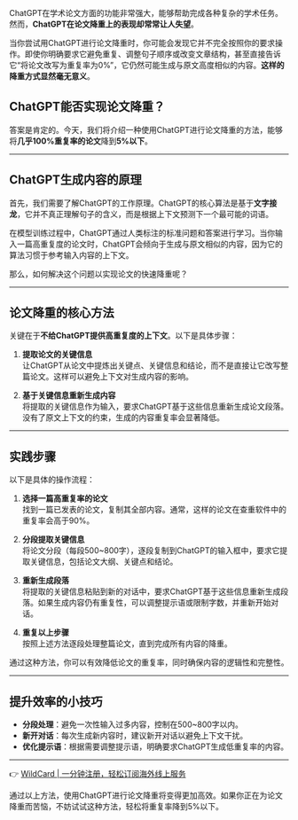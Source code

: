 ChatGPT在学术论文方面的功能非常强大，能够帮助完成各种复杂的学术任务。然而，**ChatGPT在论文降重上的表现却常常让人失望**。

当你尝试用ChatGPT进行论文降重时，你可能会发现它并不完全按照你的要求操作。即使你明确要求它避免重复、调整句子顺序或改变文章结构，甚至直接告诉它“将论文改写为重复率为0%”，它仍然可能生成与原文高度相似的内容。**这样的降重方式显然毫无意义**。

## ChatGPT能否实现论文降重？

答案是肯定的。今天，我们将介绍一种使用ChatGPT进行论文降重的方法，能够将**几乎100%重复率的论文**降到**5%以下**。

---

## ChatGPT生成内容的原理

首先，我们需要了解ChatGPT的工作原理。ChatGPT的核心算法是基于**文字接龙**，它并不真正理解句子的含义，而是根据上下文预测下一个最可能的词语。

在模型训练过程中，ChatGPT通过人类标注的标准问题和答案进行学习。当你输入一篇高重复度的论文时，ChatGPT会倾向于生成与原文相似的内容，因为它的算法习惯于参考输入内容的上下文。

那么，如何解决这个问题以实现论文的快速降重呢？

---

## 论文降重的核心方法

关键在于**不给ChatGPT提供高重复度的上下文**。以下是具体步骤：

1. **提取论文的关键信息**  
   让ChatGPT从论文中提炼出关键点、关键信息和结论，而不是直接让它改写整篇论文。这样可以避免上下文对生成内容的影响。

2. **基于关键信息重新生成内容**  
   将提取的关键信息作为输入，要求ChatGPT基于这些信息重新生成论文段落。没有了原文上下文的约束，生成的内容重复率会显著降低。

---

## 实践步骤

以下是具体的操作流程：

1. **选择一篇高重复率的论文**  
   找到一篇已发表的论文，复制其全部内容。通常，这样的论文在查重软件中的重复率会高于90%。

2. **分段提取关键信息**  
   将论文分段（每段500~800字），逐段复制到ChatGPT的输入框中，要求它提取关键信息，包括论文大纲、关键点和结论。

3. **重新生成段落**  
   将提取的关键信息粘贴到新的对话中，要求ChatGPT基于这些信息重新生成段落。如果生成内容仍有重复性，可以调整提示语或限制字数，并重新开始对话。

4. **重复以上步骤**  
   按照上述方法逐段处理整篇论文，直到完成所有内容的降重。

通过这种方法，你可以有效降低论文的重复率，同时确保内容的逻辑性和完整性。

---

## 提升效率的小技巧

- **分段处理**：避免一次性输入过多内容，控制在500~800字以内。
- **新开对话**：每次生成新内容时，建议新开对话以避免上下文干扰。
- **优化提示语**：根据需要调整提示语，明确要求ChatGPT生成低重复率的内容。

---

👉 [WildCard | 一分钟注册，轻松订阅海外线上服务](https://bit.ly/bewildcard)

通过以上方法，使用ChatGPT进行论文降重将变得更加高效。如果你正在为论文降重而苦恼，不妨试试这种方法，轻松将重复率降到5%以下。